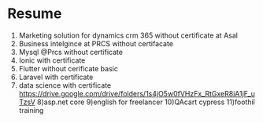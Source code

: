# Resume
1) Marketing solution for dynamics crm 365 without certificate at Asal
2) Business intelgince at PRCS without certifacate
3) Mysql @Prcs without certificate
4) Ionic with certificate 
5) Flutter without cerificate basic
6) Laravel with certificate
7) data science with certificate https://drive.google.com/drive/folders/1s4jO5w0fVHzFx_RtGxeR8iA1jF_uTzsV
8)asp.net core
9)english for freelancer
10)QAcart cypress
11)foothil training 
